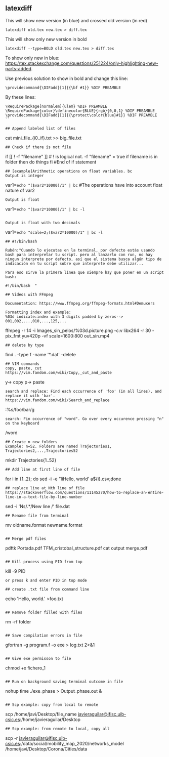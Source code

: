 ## latexdiff
This will show new version (in blue) and crossed old version (in red)
```
latexdiff old.tex new.tex > diff.tex
```
This will show only new version in bold
```
latexdiff --type=BOLD old.tex new.tex > diff.tex
```
To show only new in blue: https://tex.stackexchange.com/questions/251224/only-highlighting-new-parts-added.

Use previous solution to show in bold and change this line:
```
\providecommand{\DIFadd}[1]{{\bf #1}} %DIF PREAMBLE
```
By these lines:
```
\RequirePackage[normalem]{ulem} %DIF PREAMBLE
\RequirePackage{color}\definecolor{BLUE}{rgb}{0,0,1} %DIF PREAMBLE
\providecommand{\DIFadd}[1]{{\protect\color{blue}#1}} %DIF PREAMBLE
``

## Append labeled list of files
```
cat mini_file_{i0..if}.txt >> big_file.txt
```
## Check if there is not file
```
if [[ ! -f "filename" ]] # ! is logical not. -f "filename" = true if filename is in folder
		then
		    do things
		fi #End of if statement
```
## [example]Arithmetic operations on float variables. bc
Output is integer
```
var1=`echo "($var2*10000)/1" | bc` #The operations have into account float nature of var2

```
Output is float
```
var1=`echo "($var2*10000)/1" | bc -l` 
```

Output is float with two decimals
```
var1=`echo "scale=2;($var2*10000)/1" | bc -l` 
```
## #!/bin/bash  

Rubén:"Cuando lo ejecutas en la terminal, por defecto estás usando bash para interpretar tu script. pero al lanzarlo con run, no hay ningun interprete por defecto, así que el sistema busca algún tipo de indicación en tu script sobre que interprete debe utilizar...  

Para eso sirve la primera línea que siempre hay que poner en un script bash:  

#!/bin/bash  "

## Videos with FFmpeg  

Documentation: https://www.ffmpeg.org/ffmpeg-formats.html#Demuxers  

Formatting index and example:
%03d indicate:index with 3 digits padded by zeros--> 001,002,...,010,...,125,...
```
ffmpeg -r 14 -i Images_sin_pelos/%03d.picture.png -c:v libx264 -r 30 -pix_fmt yuv420p -vf scale=1600:800 out_sin.mp4

```
## delete by type
```
find . -type f -name '*.dat' -delete
```
## VIM commands
copy, paste, cut
https://vim.fandom.com/wiki/Copy,_cut_and_paste
```
y-> copy
p-> paste
```
search and replace: Find each occurrence of 'foo' (in all lines), and replace it with 'bar'.  
https://vim.fandom.com/wiki/Search_and_replace
```
:%s/foo/bar/g
```
search: Fin occurrence of "word". Go over every occurence pressing "n" on the keyboard
```
/word
```
## Create n new folders
Example: n=52. Folders are named Trajectories1, Trajectories2,...,Trajectories52
```
mkdir Trajectories{1..52}
```
## Add line at first line of file
```
for i in {1..2}; do sed -i -e '1iHello, world\' a${i}.csv;done
```
## replace line at Nth line of file
https://stackoverflow.com/questions/11145270/how-to-replace-an-entire-line-in-a-text-file-by-line-number
```
sed -i 'Ns/.*/New line  /' file.dat
```
## Rename file from terminal

```
mv oldname.format newname.format
```

## Merge pdf files
```
pdftk Portada.pdf TFM_cristobal_structure.pdf cat output merge.pdf

```

## Kill process using PID from top

```
kill -9 PID

```
or press k and enter PID in top mode

## create .txt file from command line
```
echo 'Hello, world.' >foo.txt

```

## Remove folder filled with files

```
rm -rf folder

```

## Save compilation errors in file

```
gfortran -g  program.f -o exe > log.txt 2>&1

```

## Give exe permisson to file

```
chmod +x fichero_1 

```

## Run on background saving terminal outcome in file

```
nohup time ./exe_phase > Output_phase.out &

```

## Scp example: copy from local to remote

```
scp /home/javi/Desktop/file_name  javieraguilar@ifisc.uib-csic.es:/home/javieraguilar/Desktop 

```
## Scp example: from remote to local, copy all
```
scp -r javieraguilar@ifisc.uib-csic.es:/data/social/mobility_map_2020/networks_model /home/javi/Desktop/Corona/Cities/data
```
